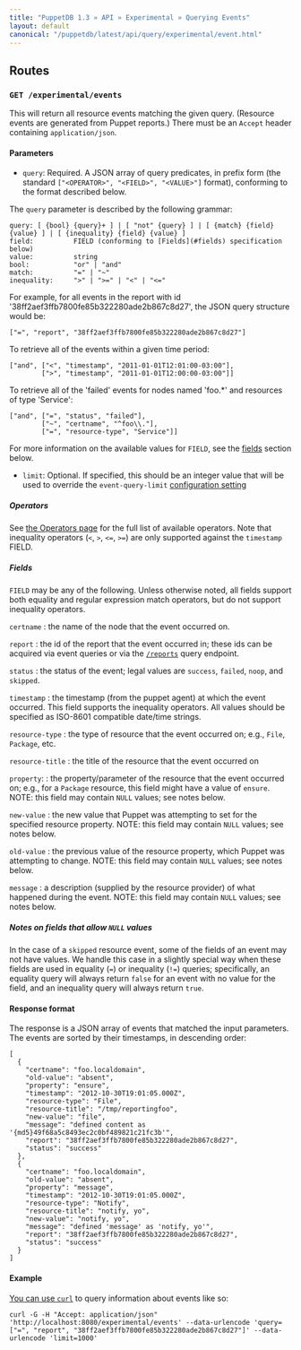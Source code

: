 ```yaml
---
title: "PuppetDB 1.3 » API » Experimental » Querying Events"
layout: default
canonical: "/puppetdb/latest/api/query/experimental/event.html"
---
```


[curl]: ../curl.html#using-curl-from-localhost-non-sslhttp
[report]: ./report.html
[operator]: ../v2/operators.html

## Routes

### `GET /experimental/events`

This will return all resource events matching the given query.  (Resource events
are generated from Puppet reports.)  There must be an `Accept` header containing
`application/json`.

#### Parameters

* `query`: Required. A JSON array of query predicates, in prefix form (the standard
 `["<OPERATOR>", "<FIELD>", "<VALUE>"]` format), conforming to the format described
 below.

The `query` parameter is described by the following grammar:

    query: [ {bool} {query}+ ] | [ "not" {query} ] | [ {match} {field} {value} ] | [ {inequality} {field} {value} ]
    field:          FIELD (conforming to [Fields](#fields) specification below)
    value:          string
    bool:           "or" | "and"
    match:          "=" | "~"
    inequality:     ">" | ">=" | "<" | "<="

For example, for all events in the report with id
'38ff2aef3ffb7800fe85b322280ade2b867c8d27', the JSON query structure would be:

    ["=", "report", "38ff2aef3ffb7800fe85b322280ade2b867c8d27"]

To retrieve all of the events within a given time period:

    ["and", ["<", "timestamp", "2011-01-01T12:01:00-03:00"],
            [">", "timestamp", "2011-01-01T12:00:00-03:00"]]

To retrieve all of the 'failed' events for nodes named 'foo.*' and resources of
type 'Service':

    ["and", ["=", "status", "failed"],
            ["~", "certname", "^foo\\."],
            ["=", "resource-type", "Service"]]

For more information on the available values for `FIELD`, see the [fields](#fields) section below.

* `limit`: Optional.  If specified, this should be an integer value that will be used to override the `event-query-limit` [configuration setting](../../../configure.html#event_query_limit)

##### Operators

See [the Operators page](./operators.html) for the full list of available operators.
Note that inequality operators (`<`, `>`, `<=`, `>=`) are only supported against
the `timestamp` FIELD.

##### Fields

`FIELD` may be any of the following.  Unless otherwise noted, all fields support
both equality and regular expression match operators, but do not support inequality
operators.

`certname`
: the name of the node that the event occurred on.

`report`
: the id of the report that the event occurred in; these ids can be acquired
  via event queries or via the [`/reports`][report] query endpoint.

`status`
: the status of the event; legal values are `success`, `failed`, `noop`, and `skipped`.

`timestamp`
: the timestamp (from the puppet agent) at which the event occurred.  This field
  supports the inequality operators.  All values should be specified as ISO-8601
  compatible date/time strings.

`resource-type`
: the type of resource that the event occurred on; e.g., `File`, `Package`, etc.

`resource-title`
: the title of the resource that the event occurred on

`property`:
: the property/parameter of the resource that the event occurred on; e.g., for a
  `Package` resource, this field might have a value of `ensure`.  NOTE: this field
  may contain `NULL` values; see notes below.

`new-value`
: the new value that Puppet was attempting to set for the specified resource
  property.  NOTE: this field may contain `NULL` values; see notes below.

`old-value`
: the previous value of the resource property, which Puppet was attempting to
  change.  NOTE: this field may contain `NULL` values; see notes below.

`message`
: a description (supplied by the resource provider) of what happened during the
  event.  NOTE: this field may contain `NULL` values; see notes below.

##### Notes on fields that allow `NULL` values

In the case of a `skipped` resource event, some of the fields of an event may
not have values.  We handle this case in a slightly special way when these
fields are used in equality (`=`) or inequality (`!=`) queries; specifically,
an equality query will always return `false` for an event with no value for
the field, and an inequality query will always return `true`.

#### Response format

 The response is a JSON array of events that matched the input parameters.
 The events are sorted by their timestamps, in descending order:

    [
      {
        "certname": "foo.localdomain",
        "old-value": "absent",
        "property": "ensure",
        "timestamp": "2012-10-30T19:01:05.000Z",
        "resource-type": "File",
        "resource-title": "/tmp/reportingfoo",
        "new-value": "file",
        "message": "defined content as '{md5}49f68a5c8493ec2c0bf489821c21fc3b'",
        "report": "38ff2aef3ffb7800fe85b322280ade2b867c8d27",
        "status": "success"
      },
      {
        "certname": "foo.localdomain",
        "old-value": "absent",
        "property": "message",
        "timestamp": "2012-10-30T19:01:05.000Z",
        "resource-type": "Notify",
        "resource-title": "notify, yo",
        "new-value": "notify, yo",
        "message": "defined 'message' as 'notify, yo'",
        "report": "38ff2aef3ffb7800fe85b322280ade2b867c8d27",
        "status": "success"
      }
    ]


#### Example

[You can use `curl`][curl] to query information about events like so:

    curl -G -H "Accept: application/json" 'http://localhost:8080/experimental/events' --data-urlencode 'query=["=", "report", "38ff2aef3ffb7800fe85b322280ade2b867c8d27"]' --data-urlencode 'limit=1000'
